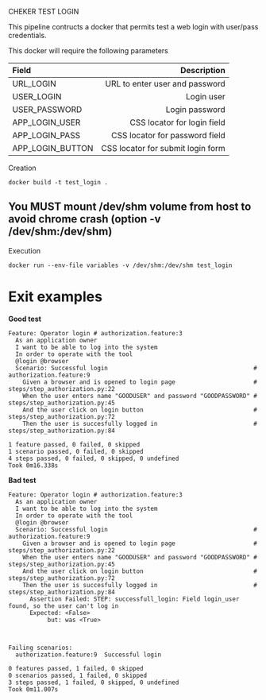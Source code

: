 CHEKER TEST LOGIN

This pipeline contructs a docker that permits test a web login with user/pass credentials.

This docker will require the following parameters

|Field|Description|
|:----|----------:|
|URL_LOGIN|URL to enter user and password|
|USER_LOGIN|Login user|
|USER_PASSWORD|Login password|
|APP_LOGIN_USER|CSS locator for login field|
|APP_LOGIN_PASS|CSS locator for password field|
|APP_LOGIN_BUTTON|CSS locator for submit login form|


Creation
```
docker build -t test_login .
```

## You MUST mount /dev/shm volume from host to avoid chrome crash (option -v /dev/shm:/dev/shm)

Execution
```
docker run --env-file variables -v /dev/shm:/dev/shm test_login
```

# Exit examples

**Good test**
```
Feature: Operator login # authorization.feature:3
  As an application owner
  I want to be able to log into the system
  In order to operate with the tool
  @login @browser
  Scenario: Successful login                                         # authorization.feature:9
    Given a browser and is opened to login page                      # steps/step_authorization.py:22
    When the user enters name "GOODUSER" and password "GOODPASSWORD" # steps/step_authorization.py:45
    And the user click on login button                               # steps/step_authorization.py:72
    Then the user is succesfully logged in                           # steps/step_authorization.py:84

1 feature passed, 0 failed, 0 skipped
1 scenario passed, 0 failed, 0 skipped
4 steps passed, 0 failed, 0 skipped, 0 undefined
Took 0m16.338s
```

**Bad test**
```
Feature: Operator login # authorization.feature:3
  As an application owner
  I want to be able to log into the system
  In order to operate with the tool
  @login @browser
  Scenario: Successful login                                         # authorization.feature:9
    Given a browser and is opened to login page                      # steps/step_authorization.py:22
    When the user enters name "GOODUSER" and password "GOODPASSWORD" # steps/step_authorization.py:45
    And the user click on login button                               # steps/step_authorization.py:72
    Then the user is succesfully logged in                           # steps/step_authorization.py:84
      Assertion Failed: STEP: successfull_login: Field login_user found, so the user can't log in
      Expected: <False>
           but: was <True>



Failing scenarios:
  authorization.feature:9  Successful login

0 features passed, 1 failed, 0 skipped
0 scenarios passed, 1 failed, 0 skipped
3 steps passed, 1 failed, 0 skipped, 0 undefined
Took 0m11.007s
```
